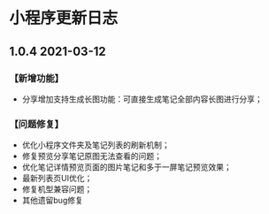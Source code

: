 # 小程序更新日志

## 1.0.4   2021-03-12

### 【新增功能】

* 分享增加支持生成长图功能：可直接生成笔记全部内容长图进行分享； 

### 【问题修复】

* 优化小程序文件夹及笔记列表的刷新机制； 
* 修复预览分享笔记原图无法查看的问题； 
* 优化笔记详情预览页面的图片笔记和多于一屏笔记预览效果； 
* 最新列表页UI优化； 
* 修复机型兼容问题； 
* 其他遗留bug修复

### 

